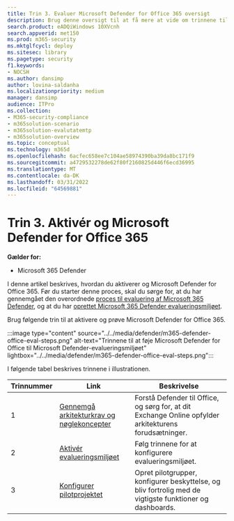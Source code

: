 ```yaml
---
title: Trin 3. Evaluer Microsoft Defender for Office 365 oversigt
description: Brug denne oversigt til at få mere at vide om trinnene til konfiguration af et MDO-pilotprojekt, herunder krav, aktivering eller aktivering af eval og konfiguration af pilotprojektet.
search.product: eADQiWindows 10XVcnh
search.appverid: met150
ms.prod: m365-security
ms.mktglfcycl: deploy
ms.sitesec: library
ms.pagetype: security
f1.keywords:
- NOCSH
ms.author: dansimp
author: lovina-saldanha
ms.localizationpriority: medium
manager: dansimp
audience: ITPro
ms.collection:
- M365-security-compliance
- m365solution-scenario
- m365solution-evalutatemtp
- m365solution-overview
ms.topic: conceptual
ms.technology: m365d
ms.openlocfilehash: 6acfec658ee7c104ae58974390ba39da8bc171f9
ms.sourcegitcommit: a4729532278de62f80f2160825d446f6ecd36995
ms.translationtype: MT
ms.contentlocale: da-DK
ms.lasthandoff: 03/31/2022
ms.locfileid: "64569881"
---
```

# <a name="step-3-enable-and-pilot-microsoft-defender-for-office-365"></a>Trin 3. Aktivér og Microsoft Defender for Office 365

**Gælder for:**
- Microsoft 365 Defender

I denne artikel beskrives, hvordan du aktiverer og Microsoft Defender for Office 365. Før du starter denne proces, skal du sørge for, at du har gennemgået den overordnede [proces til evaluering af Microsoft 365 Defender](eval-overview.md), og at du har [oprettet Microsoft 365 Defender evalueringsmiljøet](eval-create-eval-environment.md). 
<br>

Brug følgende trin til at aktivere og prøve Microsoft Defender for Office 365.

:::image type="content" source="../../media/defender/m365-defender-office-eval-steps.png" alt-text="Trinnene til at føje Microsoft Defender for Office til Microsoft Defender-evalueringsmiljøet" lightbox="../../media/defender/m365-defender-office-eval-steps.png":::

I følgende tabel beskrives trinnene i illustrationen.

| Trinnummer | Link  |Beskrivelse  |
|---------|---------|---------|
|1|[Gennemgå arkitekturkrav og nøglekoncepter](eval-defender-office-365-architecture.md)    | Forstå Defender til Office, og sørg for, at dit Exchange Online opfylder arkitekturens forudsætninger.       |
|2|[Aktivér evalueringsmiljøet](eval-defender-office-365-enable-eval.md)     |   Følg trinnene for at konfigurere evalueringsmiljøet.      |
|3|[Konfigurer pilotprojektet ](eval-defender-office-365-pilot.md)    |    Opret pilotgrupper, konfigurer beskyttelse, og bliv fortrolig med de vigtigste funktioner og dashboards.     |

